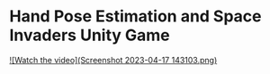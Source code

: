 # Hand Pose Estimation and Space Invaders Unity Game
[![Watch the video](Screenshot 2023-04-17 143103.png)](https://www.youtube.com/watch?v=N2SoNtVLAh8)
